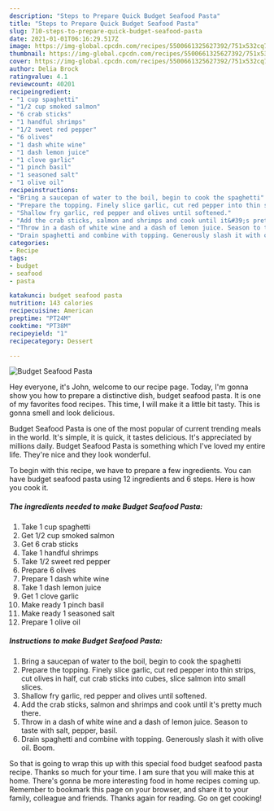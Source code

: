 ```yaml
---
description: "Steps to Prepare Quick Budget Seafood Pasta"
title: "Steps to Prepare Quick Budget Seafood Pasta"
slug: 710-steps-to-prepare-quick-budget-seafood-pasta
date: 2021-01-01T06:16:29.517Z
image: https://img-global.cpcdn.com/recipes/5500661325627392/751x532cq70/budget-seafood-pasta-recipe-main-photo.jpg
thumbnail: https://img-global.cpcdn.com/recipes/5500661325627392/751x532cq70/budget-seafood-pasta-recipe-main-photo.jpg
cover: https://img-global.cpcdn.com/recipes/5500661325627392/751x532cq70/budget-seafood-pasta-recipe-main-photo.jpg
author: Delia Brock
ratingvalue: 4.1
reviewcount: 40201
recipeingredient:
- "1 cup spaghetti"
- "1/2 cup smoked salmon"
- "6 crab sticks"
- "1 handful shrimps"
- "1/2 sweet red pepper"
- "6 olives"
- "1 dash white wine"
- "1 dash lemon juice"
- "1 clove garlic"
- "1 pinch basil"
- "1 seasoned salt"
- "1 olive oil"
recipeinstructions:
- "Bring a saucepan of water to the boil, begin to cook the spaghetti"
- "Prepare the topping. Finely slice garlic, cut red pepper into thin strips, cut olives in half, cut crab sticks into cubes, slice salmon into small slices."
- "Shallow fry garlic, red pepper and olives until softened."
- "Add the crab sticks, salmon and shrimps and cook until it&#39;s pretty much there."
- "Throw in a dash of white wine and a dash of lemon juice. Season to taste with salt, pepper, basil."
- "Drain spaghetti and combine with topping. Generously slash it with olive oil. Boom."
categories:
- Recipe
tags:
- budget
- seafood
- pasta

katakunci: budget seafood pasta 
nutrition: 143 calories
recipecuisine: American
preptime: "PT24M"
cooktime: "PT38M"
recipeyield: "1"
recipecategory: Dessert

---
```



![Budget Seafood Pasta](https://img-global.cpcdn.com/recipes/5500661325627392/751x532cq70/budget-seafood-pasta-recipe-main-photo.jpg)

Hey everyone, it's John, welcome to our recipe page. Today, I'm gonna show you how to prepare a distinctive dish, budget seafood pasta. It is one of my favorites food recipes. This time, I will make it a little bit tasty. This is gonna smell and look delicious.

Budget Seafood Pasta is one of the most popular of current trending meals in the world. It's simple, it is quick, it tastes delicious. It's appreciated by millions daily. Budget Seafood Pasta is something which I've loved my entire life. They're nice and they look wonderful.




To begin with this recipe, we have to prepare a few ingredients. You can have budget seafood pasta using 12 ingredients and 6 steps. Here is how you cook it.

<!--inarticleads1-->

##### The ingredients needed to make Budget Seafood Pasta:

1. Take 1 cup spaghetti
1. Get 1/2 cup smoked salmon
1. Get 6 crab sticks
1. Take 1 handful shrimps
1. Take 1/2 sweet red pepper
1. Prepare 6 olives
1. Prepare 1 dash white wine
1. Take 1 dash lemon juice
1. Get 1 clove garlic
1. Make ready 1 pinch basil
1. Make ready 1 seasoned salt
1. Prepare 1 olive oil




<!--inarticleads2-->

##### Instructions to make Budget Seafood Pasta:

1. Bring a saucepan of water to the boil, begin to cook the spaghetti
1. Prepare the topping. Finely slice garlic, cut red pepper into thin strips, cut olives in half, cut crab sticks into cubes, slice salmon into small slices.
1. Shallow fry garlic, red pepper and olives until softened.
1. Add the crab sticks, salmon and shrimps and cook until it&#39;s pretty much there.
1. Throw in a dash of white wine and a dash of lemon juice. Season to taste with salt, pepper, basil.
1. Drain spaghetti and combine with topping. Generously slash it with olive oil. Boom.




So that is going to wrap this up with this special food budget seafood pasta recipe. Thanks so much for your time. I am sure that you will make this at home. There's gonna be more interesting food in home recipes coming up. Remember to bookmark this page on your browser, and share it to your family, colleague and friends. Thanks again for reading. Go on get cooking!
